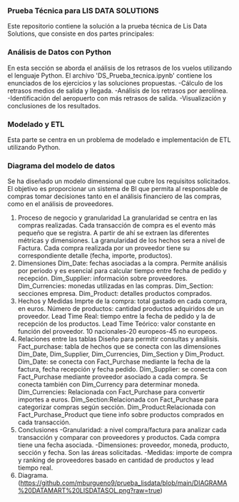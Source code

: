 ### Prueba Técnica para LIS DATA SOLUTIONS
Este repositorio contiene la solución a la prueba técnica de Lis Data Solutions, que consiste en dos partes principales:

### Análisis de Datos con Python
En esta sección se aborda el análisis de los retrasos de los vuelos utilizando el lenguaje Python. El archivo 'DS_Prueba_tecnica.ipynb' contiene los enunciados de los ejercicios y las soluciones propuestas.
-Cálculo de los retrasos medios de salida y llegada.
-Análisis de los retrasos por aerolínea.
-Identificación del aeropuerto con más retrasos de salida.
-Visualización y conclusiones de los resultados.

### Modelado y ETL
Esta parte se centra en un problema de modelado e implementación de ETL utilizando Python.

### Diagrama del modelo de datos
Se ha diseñado un modelo dimensional que cubre los requisitos solicitados. El objetivo es proporcionar un sistema de BI que permita al responsable de compras tomar decisiones tanto en el análisis financiero de las compras, como en el análisis de proveedores. 
1. Proceso de negocio y granularidad
  La granularidad se centra en las compras realizadas. Cada transacción de compra es el evento más pequeño que se registra. A partir de ahí se extraen las diferentes métricas y dimensiones.
  La granularidad de los hechos sera a nivel de Factura. Cada compra realizada por un proveedor tiene su correspondiente detalle (fecha, importe, productos).
2. Dimensiones
   Dim_Date: fechas asociadas a la compra. Permite análisis por periodo y es esencial para calcular tiempo entre fecha de pedido y recepción.
   Dim_Supplier: información sobre proveedores. 
   Dim_Currencies: monedas utilizadas en las compras.
   Dim_Section: secciones empresa.
   Dim_Product: detalles productos comprados.
4. Hechos y Medidas
   Imprte de la compra: total gastado en cada compra, en euros.
   Número de productos: cantidad productos adquiridos de un proveedor.
   Lead Time Real: tiempo entre la fecha de pedido y la de recepción de los productos.
   Lead Time Teórico: valor constante en función del proveedor. 10 nacionales-20 europeos-45 no europeos.
6. Relaciones entre las tablas
Diseño para permitir consultas y análisis.
Fact_purchase: tabla de hechos que se conecta con las dimensiones Dim_Date, Dim_Supplier, Dim_Currencies, Dim_Section y Dim_Product.
Dim_Date: se conecta con Fact_Purchase mediante la fecha de la factura, fecha recepción y fecha pedido.
Dim_Supplier: se conecta con Fact_Purchase mediante proveedor asociado a cada compra. Se conecta también con Dim_Currency para determinar moneda.
Dim_Currencies: Relacionada con Fact_Purchase para convertir importes a euros.
Dim_Section:Relacionada con Fact_Purchase para categorizar compras según sección.
Dim_Product:Relacionada con Fact_Purchase_Product que tiene info sobre productos comprados en cada transacción.
8. Conclusiones
   -Granularidad: a nivel compra/factura para analizar cada transacción y comparar con proveedores y productos. Cada compra tiene una fecha asociada.
   -Dimensiones: proveedor, moneda, producto, sección y fecha. Son las áreas solicitadas.
   -Medidas: importe de compra y ranking de proveedores basado en cantidad de productos y lead tiempo real.
9. Diagrama.
   (https://github.com/mburgueno9/prueba_lisdata/blob/main/DIAGRAMA%20DATAMART%20LISDATASOL.png?raw=true)
